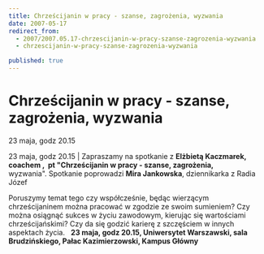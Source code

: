 ```yaml
---
title: Chrześcijanin w pracy - szanse, zagrożenia, wyzwania
date: 2007-05-17
redirect_from: 
  - 2007/2007.05.17-chrzescijanin-w-pracy-szanse-zagrozenia-wyzwania
  - chrzescijanin-w-pracy-szanse-zagrozenia-wyzwania

published: true
---
```




# Chrześcijanin w pracy - szanse, zagrożenia, wyzwania

<time>23 maja, godz 20.15</time>

23 maja, godz 20.15 | 
Zapraszamy na spotkanie z **Elżbietą Kaczmarek, coachem ,&nbsp; pt "Chrześcijanin w pracy - szanse, zagrożenia,** wyzwania".&nbsp;Spotkanie poprowadzi **Mira Jankowska**, dziennikarka z Radia Józef

Poruszymy temat tego czy współcześnie, będąc wierzącym chrześcijaninem
można pracować w zgodzie ze swoim sumieniem?&nbsp;Czy można osiągnąć sukces w życiu zawodowym, kierując się wartościami chrześcijańskimi? Czy da się godzić karierę z szczęściem w innych aspektach życia.
&nbsp;
**23 maja, godz 20.15, Uniwersytet Warszawski, sala Brudzińskiego, Pałac Kazimierzowski, Kampus Główny**


<!--CONTENT FROM OLD SERVER (jos before 2013): 23 maja, godz 20.15 | 
Zapraszamy na spotkanie z **Elżbietą Kaczmarek, coachem ,&nbsp; pt "Chrześcijanin w pracy - szanse, zagrożenia,** wyzwania".&nbsp;Spotkanie poprowadzi **Mira Jankowska**, dziennikarka z Radia Józef



Poruszymy temat tego czy współcześnie, będąc wierzącym chrześcijaninem
można pracować w zgodzie ze swoim sumieniem?&nbsp;Czy można osiągnąć sukces w życiu zawodowym, kierując się wartościami chrześcijańskimi? Czy da się godzić karierę z szczęściem w innych aspektach życia.
&nbsp;
**23 maja, godz 20.15, Uniwersytet Warszawski, sala Brudzińskiego, Pałac Kazimierzowski, Kampus Główny**

-->

<!--{{json:{"created_date":"2007-05-17 00:46:55","publish_down":"0000-00-00 00:00:00","id":"500"}}}-->